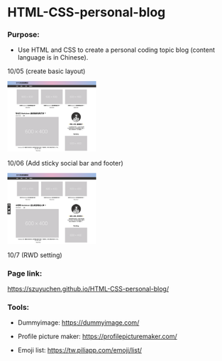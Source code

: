 # HTML-CSS-personal-blog

### Purpose: 

- Use HTML and CSS to create a personal coding topic blog (content language is in Chinese).

10/05 (create basic layout)

<img src="https://github.com/szuyuchen/HTML-CSS-personal-blog/blob/main/sample-image.png?raw=true" width=200>

10/06 (Add sticky social bar and footer)

<img src="https://github.com/szuyuchen/HTML-CSS-personal-blog/blob/main/sample-image2.png?raw=true" width=200>

10/7 (RWD setting)

### Page link:

https://szuyuchen.github.io/HTML-CSS-personal-blog/

### Tools:

- Dummyimage: https://dummyimage.com/

- Profile picture maker: https://profilepicturemaker.com/

- Emoji list: https://tw.piliapp.com/emoji/list/
